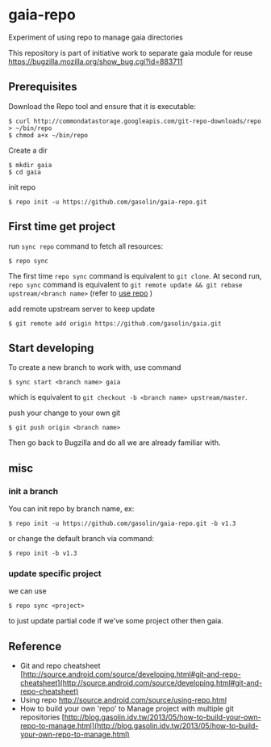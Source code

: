 gaia-repo
=================

Experiment of using repo to manage gaia directories

This repository is part of initiative work to separate gaia module for reuse
https://bugzilla.mozilla.org/show_bug.cgi?id=883711


## Prerequisites

Download the Repo tool and ensure that it is executable:

    $ curl http://commondatastorage.googleapis.com/git-repo-downloads/repo > ~/bin/repo
    $ chmod a+x ~/bin/repo

Create a dir

    $ mkdir gaia
    $ cd gaia

init repo

    $ repo init -u https://github.com/gasolin/gaia-repo.git


## First time get project

run `sync repo` command to fetch all resources:

    $ repo sync

The first time `repo sync` command is equivalent to `git clone`.
At second run, `repo sync` command is equivalent to `git remote update && git rebase upstream/<branch name>` (refer to [use repo](http://source.android.com/source/using-repo.html) )

add remote upstream server to keep update

    $ git remote add origin https://github.com/gasolin/gaia.git

## Start developing

To create a new branch to work with, use command 

    $ sync start <branch name> gaia

which is equivalent to `git checkout -b <branch name> upstream/master`.

push your change to your own git

    $ git push origin <branch name>

Then go back to Bugzilla and do all we are already familiar with.

## misc

### init a branch

You can init repo by branch name, ex:

    $ repo init -u https://github.com/gasolin/gaia-repo.git -b v1.3

or change the default branch via command:

    $ repo init -b v1.3

### update specific project

we can use

    $ repo sync <project>

to just update partial code if we've some project other then gaia.


## Reference

* Git and repo cheatsheet [http://source.android.com/source/developing.html#git-and-repo-cheatsheet](http://source.android.com/source/developing.html#git-and-repo-cheatsheet)
* Using repo http://source.android.com/source/using-repo.html
* How to build your own 'repo' to Manage project with multiple git repositories  [http://blog.gasolin.idv.tw/2013/05/how-to-build-your-own-repo-to-manage.html](http://blog.gasolin.idv.tw/2013/05/how-to-build-your-own-repo-to-manage.html)
